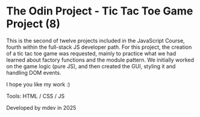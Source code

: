 # The Odin Project - Tic Tac Toe Game Project (8)

This is the second of twelve projects included in the JavaScript Course, fourth within the full-stack JS developer path. 
For this project, the creation of a tic tac toe game was requested, mainly to practice what we had learned about factory functions and the module pattern.
We initially worked on the game logic (pure JS), and then created the GUI, styling it and handling DOM events.

I hope you like my work :)

Tools: HTML / CSS / JS

Developed by mdev in 2025